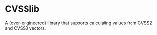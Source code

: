 # CVSSlib

A (over-engineered) library that supports calculating values from CVSS2 and CVSS3 vectors.